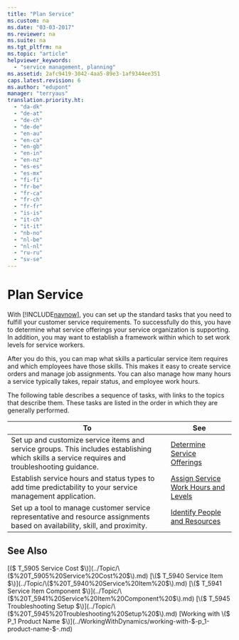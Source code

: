 ```yaml
---
title: "Plan Service"
ms.custom: na
ms.date: "03-03-2017"
ms.reviewer: na
ms.suite: na
ms.tgt_pltfrm: na
ms.topic: "article"
helpviewer_keywords: 
  - "service management, planning"
ms.assetid: 2afc9419-3042-4aa5-89e3-1af9344ee351
caps.latest.revision: 6
ms.author: "edupont"
manager: "terryaus"
translation.priority.ht: 
  - "da-dk"
  - "de-at"
  - "de-ch"
  - "de-de"
  - "en-au"
  - "en-ca"
  - "en-gb"
  - "en-in"
  - "en-nz"
  - "es-es"
  - "es-mx"
  - "fi-fi"
  - "fr-be"
  - "fr-ca"
  - "fr-ch"
  - "fr-fr"
  - "is-is"
  - "it-ch"
  - "it-it"
  - "nb-no"
  - "nl-be"
  - "nl-nl"
  - "ru-ru"
  - "sv-se"
---
```

# Plan Service
With [!INCLUDE[navnow](../ApplicationDesign/includes/navnow_md.md)], you can set up the standard tasks that you need to fulfill your customer service requirements. To successfully do this, you have to determine what service offerings your service organization is supporting. In addition, you may want to establish a framework within which to set work levels for service workers.  
  
 After you do this, you can map what skills a particular service item requires and which employees have those skills. This makes it easy to create service orders and manage job assignments. You can also manage how many hours a service typically takes, repair status, and employee work hours.  
  
 The following table describes a sequence of tasks, with links to the topics that describe them. These tasks are listed in the order in which they are generally performed.  
  
|**To**|**See**|  
|------------|-------------|  
|Set up and customize service items and service groups. This includes establishing which skills a service requires and troubleshooting guidance.|[Determine Service Offerings](../Service/determine-service-offerings.md)|  
|Establish service hours and status types to add time predictability to your service management application.|[Assign Service Work Hours and Levels](../Service/assign-service-work-hours-and-levels.md)|  
|Set up a tool to manage customer service representative and resource assignments based on availability, skill, and proximity.|[Identify People and Resources](../Service/identify-people-and-resources.md)|  
  
## See Also  
 [\($ T\_5905 Service Cost $\)](../Topic/\($%20T_5905%20Service%20Cost%20$\).md)   
 [\($ T\_5940 Service Item $\)](../Topic/\($%20T_5940%20Service%20Item%20$\).md)   
 [\($ T\_5941 Service Item Component $\)](../Topic/\($%20T_5941%20Service%20Item%20Component%20$\).md)   
 [\($ T\_5945 Troubleshooting Setup $\)](../Topic/\($%20T_5945%20Troubleshooting%20Setup%20$\).md)   
 [Working with \($ P\_1 Product Name $\)](../WorkingWithDynamics/working-with-$-p_1-product-name-$-.md)
